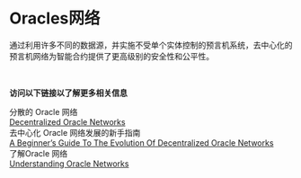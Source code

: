 # Oracles网络 

通过利用许多不同的数据源，并实施不受单个实体控制的预言机系统，去中心化的预言机网络为智能合约提供了更高级别的安全性和公平性。

<br>


**访问以下链接以了解更多相关信息**<br>

分散的 Oracle 网络<br>
[Decentralized Oracle Networks](https://medium.com/coinmonks/decentralized-oracle-networks-9fead28f5fe5)<br>
去中心化 Oracle 网络发展的新手指南<br>
[A Beginner’s Guide To The Evolution Of Decentralized Oracle Networks](https://chainlinktoday.com/a-beginners-guide-to-the-evolution-of-decentralized-oracle-networks/)<br>
了解Oracle 网络<br>
[Understanding Oracle Networks](https://coinmetro.com/blog/understanding-oracle-networks/)